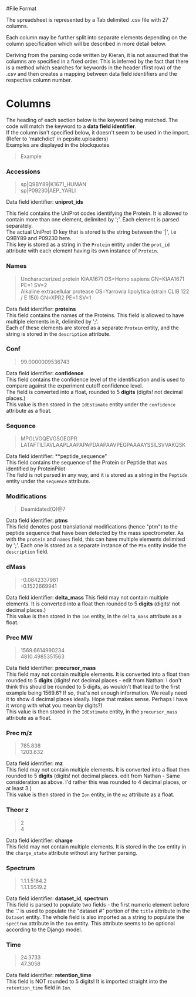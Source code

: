 #File Format

The spreadsheet is represented by a Tab delimited .csv file with 27 columns.

Each column may be further split into separate elements depending on the column specification which will be described in more detail below.

Deriving from the parsing code written by Kieran, it is not assumed that the columns are specified in a fixed order. This is inferred by the fact that there is a method which searches for keywords in the header (first row) of the .csv and then creates a mapping between data field identifiers and the respective column number.


# Columns

The heading of each section below is the keyword being matched. The code will match the keyword to a **data field identifier**.  
If the column isn't specified below, it doesn't seem to be used in the import. (Refer to 'matchdict' in pepsite.uploaders)  
Examples are displayed in the blockquotes
> Example


### Accessions
> sp|Q9BY89|K1671_HUMAN  
> sp|P09230|AEP_YARLI  

Data field identifier: **uniprot_ids**

This field contains the UniProt codes identifying the Protein. It is allowed to contain more than one element, delimited by ';'. Each element is parsed separately.  
The actual UniProt ID key that is stored is the string between the '|', i.e Q9BY89 and P09230 here.  
This key is stored as a string in the `Protein` entity under the `prot_id` attribute with each element having its own instance of `Protein`.  


### Names
> Uncharacterized protein KIAA1671 OS=Homo sapiens GN=KIAA1671 PE=1 SV=2  
> Alkaline extracellular protease OS=Yarrowia lipolytica (strain CLIB 122 / E 150) GN=XPR2 PE=1 SV=1  

Data field identifier: **proteins**  
This field contains the names of the Proteins. This field is allowed to have multiple elements in it, delimited by ';'.  
Each of these elements are stored as a separate `Protein` entity, and the string is stored in the `description` attribute.   


### Conf
> 99.0000009536743  

Data field identifier: **confidence**  
This field contains the confidence level of the identification and is used to compare against the experiment cutoff confidence level.  
The field is converted into a float, rounded to 5 **digits** (digits! not decimal places.)  
This value is then stored in the `IdEstimate` entity under the `confidence` attribute as a float.


### Sequence
> MPGLVGQEVGSGEGPR  
> LATAFTILTAVLAAPLAAPAPAPDAAPAAVPEGPAAAAYSSILSVVAKQSK  

Data field identifier: **peptide_sequence"  
This field contains the sequence of the Protein or Peptide that was identified by ProteinPilot  
The field is not parsed in any way, and it is stored as a string in the `Peptide` entity under the `sequence` attribute.


### Modifications
> Deamidated(Q)@7  

Data field identifier: **ptms**  
This field denotes post translational modifications (hence "ptm") to the peptide sequence that have been detected by the mass spectrometer. 
As with the `protein` and `names` field, this can have multiple elements delimited by ';'. Each one is stored as a separate instance of the `Ptm` entity inside the `description` field.   


### dMass
> -0.0842337981  
> -0.1522669941  

Data field identifier: **delta_mass** 
This field may not contain multiple elements. It is converted into a float then rounded to 5 **digits** (digits! not decimal places.)  
This value is then stored in the `Ion` entity, in the `delta_mass` attribute as a float.  


### Prec MW
> 1569.6614990234  
> 4810.4985351563  

Data field identifier: **precursor_mass**  
This field may not contain multiple elements. It is converted into a float then rounded to 5 **digits** (digits! not decimal places - edit from Nathan: I don't think this should be rounded to 5 digits, as wouldn't that lead to the first example being 1569.6? If so, that's not enough information. We really need it to show 4 decimal places ideally. Hope that makes sense. Perhaps I have it wrong with what you mean by digits?)  
This value is then stored in the `IdEstimate` entity, in the `precursor_mass` attribute as a float.  


### Prec m/z
> 785.838  
> 1203.632  

Data field identifier: **mz**  
This field may not contain multiple elements. It is converted into a float then rounded to 5 **digits** (digits! not decimal places. edit from Nathan - Same consideration as above. I'd rather this was rounded to 4 decimal places, or at least 3.)  
This value is then stored in the `Ion` entity, in the `mz` attribute as a float.  


### Theor z
> 2  
> 4  

Data field identifier: **charge**  
This field may not contain multiple elements. It is stored in the `Ion` entity in the `charge_state` attribute without any further parsing.  


### Spectrum
> 1.1.1.5184.2  
> 1.1.1.9519.2  

Data field identifier: **dataset_id**, **spectrum**  
This field is parsed to populate two fields - the first numeric element before the '.' is used to populate the "dataset #<number>" portion of the `title` attribute in the `Dataset` entity.
The whole field is also imported as a string to populate the `spectrum` attribute in the `Ion` entity. This attribute seems to be optional according to the Django model.


### Time
> 24.3733  
> 47.3058  

Data field identifier: **retention_time**  
This field is NOT rounded to 5 digits! It is imported straight into the `retention_time` field in `Ion`.
